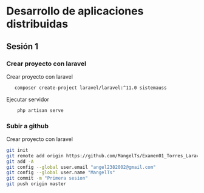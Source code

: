 # Desarrollo de aplicaciones distribuidas
## Sesión 1

### Crear proyecto con laravel
Crear proyecto con laravel
 ```bash
    composer create-project laravel/laravel:^11.0 sistemauss
```
Ejecutar servidor
```bash
    php artisan serve
```

### Subir a github
Crear proyecto con laravel
 ```bash
 git init
 git remote add origin https://github.com/MangelTs/Examen01_Torres_Laravel.git
 git add -A
 git config --global user.email "angel2382002@gmail.com"
 git config --global user.name "MangelTs"
 git commit -m "Primera sesion"
 git push origin master
```